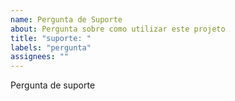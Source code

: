 ```yaml
---
name: Pergunta de Suporte
about: Pergunta sobre como utilizar este projeto
title: "suporte: "
labels: "pergunta"
assignees: ""
---
```

Pergunta de suporte
